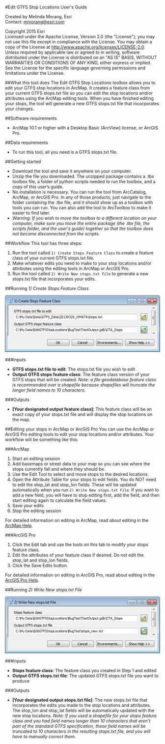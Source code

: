 #Edit GTFS Stop Locations User's Guide

Created by Melinda Morang, Esri  
Contact: <mmorang@esri.com>

Copyright 2015 Esri  
Licensed under the Apache License, Version 2.0 (the "License"); you may not use this file except in compliance with the License.  You may obtain a copy of the License at <http://www.apache.org/licenses/LICENSE-2.0>.  Unless required by applicable law or agreed to in writing, software distributed under the License is distributed on an "AS IS" BASIS, WITHOUT WARRANTIES OR CONDITIONS OF ANY KIND, either express or implied.  See the License for the specific language governing permissions and limitations under the License.

##What this tool does
The Edit GTFS Stop Locations toolbox allows you to edit your GTFS stop locations in ArcMap.  It creates a feature class from your current GTFS stops.txt file so you can edit the stop locations and/or attributes using the ArcMap editing tools.  When you have finished editing your stops, the tool will generate a new GTFS stops.txt file that incorporates your changes.

##Software requirements
- ArcMap 10.1 or higher with a Desktop Basic (ArcView) license, or ArcGIS Pro.

##Data requirements
- To run this tool, all you need is a GTFS stops.txt file.

##Getting started
- Download the tool and save it anywhere on your computer.
- Unzip the file you downloaded.  The unzipped package contains a .tbx toolbox file, a folder of python scripts needed to run the toolbox, and a copy of this user’s guide.
- No installation is necessary.  You can run the tool from ArcCatalog, ArcMap, or ArcGIS Pro.  In any of those products, just navigate to the folder containing the .tbx file, and it should show up as a toolbox with tools you can run.  You can also add the tool to ArcToolbox to make it easier to find later.
- *Warning: If you wish to move the toolbox to a different location on your computer, make sure you move the entire package (the .tbx file, the scripts folder, and the user's guide) together so that the toolbox does not become disconnected from the scripts.*

##Workflow
This tool has three steps:  

1. Run the tool called `1) Create Stops Feature Class` to create a feature class of your current GTFS stops.txt file.
2. Make whatever edits you need to make to your stop locations and/or attributes using the editing tools in ArcMap or ArcGIS Pro.
3. Run the tool called `2) Write New stops.txt File` to generate a new stops.txt file that incorporates your edits.

##Running *1) Create Stops Feature Class*

![Screenshot of step 1 dialog](https://github.com/ArcGIS/public-transit-tools/blob/master/edit-GTFS-stop-locations/images/Screenshot_EditGTFSStopLocations_Step1Dialog.png)

###Inputs
- **GTFS stops.txt file to edit**:  The stops.txt file you wish to edit
- **Output GTFS stops feature class**:  The feature class version of your GTFS stops that will be created. *Note: a file geodatabase feature class is recommended over a shapefile because shapefiles will truncate the longer field names to 10 characters.*

###Outputs
- **[Your designated output feature class]**: This feature class will be an exact copy of your stops.txt file and will display the stop locations on the map.

##Editing your stops in ArcMap or ArcGIS Pro
You can use the ArcMap or ArcGIS Pro editing tools to edit your stop locations and/or attributes.  Your workflow will be something like this:

###ArcMap

1. Start an editing session
2. Add basemaps or street data to your map so you can see where the stops currently fall and where they should be.
3. Use the Edit Tool to select and move stops to the desired locations.
4. Open the Attribute Table for your stops to edit fields.  You do NOT need to edit the stop_lat and stop_lon fields.  These will be updated automatically when you run `2) Write New stops.txt File`.  If you want to add a new field, you will have to stop editing first, add the field, and then start editing again to calculate the field values.
5. Save your edits
6. Stop the editing session

For detailed information on editing in ArcMap, read about editing in the [ArcMap Help](http://desktop.arcgis.com/en/desktop/latest/manage-data/editing/what-is-editing-.htm).

###ArcGIS Pro

1. Click the Edit tab and use the tools on this tab to modify your stops feature class.
2. Edit the attributes of your feature class if desired.  Do not edit the stop_lat and stop_lon fields.
3. Click the Save Edits button.

For detailed information on editing in ArcGIS Pro, read about editing in the [ArcGIS Pro Help](http://pro.arcgis.com/en/pro-app/help/editing/overview-of-desktop-editing.htm).

##Running *2) Write New stops.txt File*

![Screenshot of step 2 dialog](https://github.com/ArcGIS/public-transit-tools/blob/master/edit-GTFS-stop-locations/images/Screenshot_EditGTFSStopLocations_Step2Dialog.png)

###Inputs
- **Stops feature class**:  The feature class you created in Step 1 and edited
- **Output GTFS stops.txt file**:  The updated GTFS stops.txt file you want to produce

###Outputs
- **[Your designated output stops.txt file]**: The new stops.txt file that incorporates the edits you made to the stop locations and attributes.  The stop_lon and stop_lat fields will be automatically updated with the new stop locations. *Note: If you used a shapefile for your stops feature class and you had field names longer than 10 characters that aren’t part of the standard GTFS specification, these field names will be truncated to 10 characters in the resulting stops.txt file, and you will have to manually correct them.*
